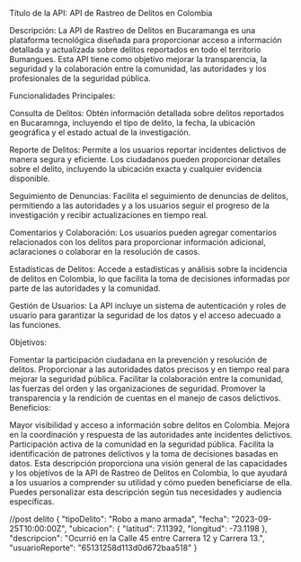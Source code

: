 Título de la API: API de Rastreo de Delitos en Colombia

Descripción:
La API de Rastreo de Delitos en Bucaramanga es una plataforma tecnológica diseñada para proporcionar acceso a información detallada y actualizada sobre delitos reportados en todo el territorio Bumangues. Esta API tiene como objetivo mejorar la transparencia, la seguridad y la colaboración entre la comunidad, las autoridades y los profesionales de la seguridad pública.

Funcionalidades Principales:

Consulta de Delitos: Obtén información detallada sobre delitos reportados en Bucaramnga, incluyendo el tipo de delito, la fecha, la ubicación geográfica y el estado actual de la investigación.

Reporte de Delitos: Permite a los usuarios reportar incidentes delictivos de manera segura y eficiente. Los ciudadanos pueden proporcionar detalles sobre el delito, incluyendo la ubicación exacta y cualquier evidencia disponible.

Seguimiento de Denuncias: Facilita el seguimiento de denuncias de delitos, permitiendo a las autoridades y a los usuarios seguir el progreso de la investigación y recibir actualizaciones en tiempo real.

Comentarios y Colaboración: Los usuarios pueden agregar comentarios relacionados con los delitos para proporcionar información adicional, aclaraciones o colaborar en la resolución de casos.

Estadísticas de Delitos: Accede a estadísticas y análisis sobre la incidencia de delitos en Colombia, lo que facilita la toma de decisiones informadas por parte de las autoridades y la comunidad.

Gestión de Usuarios: La API incluye un sistema de autenticación y roles de usuario para garantizar la seguridad de los datos y el acceso adecuado a las funciones.

Objetivos:

Fomentar la participación ciudadana en la prevención y resolución de delitos.
Proporcionar a las autoridades datos precisos y en tiempo real para mejorar la seguridad pública.
Facilitar la colaboración entre la comunidad, las fuerzas del orden y las organizaciones de seguridad.
Promover la transparencia y la rendición de cuentas en el manejo de casos delictivos.
Beneficios:

Mayor visibilidad y acceso a información sobre delitos en Colombia.
Mejora en la coordinación y respuesta de las autoridades ante incidentes delictivos.
Participación activa de la comunidad en la seguridad pública.
Facilita la identificación de patrones delictivos y la toma de decisiones basadas en datos.
Esta descripción proporciona una visión general de las capacidades y los objetivos de la API de Rastreo de Delitos en Colombia, lo que ayudará a los usuarios a comprender su utilidad y cómo pueden beneficiarse de ella. Puedes personalizar esta descripción según tus necesidades y audiencia específicas.


//post delito
{
  "tipoDelito": "Robo a mano armada",
  "fecha": "2023-09-25T10:00:00Z",
  "ubicacion": {
    "latitud": 7.11392,
    "longitud": -73.1198
  },
  "descripcion": "Ocurrió en la Calle 45 entre Carrera 12 y Carrera 13.",
  "usuarioReporte": "65131258d113d0d672baa518"
}
